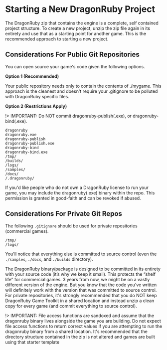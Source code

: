 # Starting a New DragonRuby Project

The DragonRuby zip that contains the engine is a complete, self contained project structure. To create a new project, unzip the zip file again in its entirety and use that as a starting point for another game. This is the recommended approach to starting a new project.

## Considerations For Public Git Repositories

You can open source your game's code given the following options.

**Option 1 (Recommended)**

Your public repository needs only to contain the contents of ./mygame. This approach is the cleanest and doesn't require your .gitignore to be polluted with DragonRuby specific files.

**Option 2 (Restrictions Apply)**

!> IMPORTANT: Do NOT commit dragonruby-publish(.exe), or dragonruby-bind(.exe).

```
dragonruby
dragonruby.exe
dragonruby-publish
dragonruby-publish.exe
dragonruby-bind
dragonruby-bind.exe
/tmp/
/builds/
/logs/
/samples/
/docs/
/.dragonruby/
```

If you'd like people who do not own a DragonRuby license to run your game, you may include the dragonruby(.exe) binary within the repo. This permission is granted in good-faith and can be revoked if abused.

## Considerations For Private Git Repos

The following `.gitignore` should be used for private repositories (commercial games).

```
/tmp/
/logs/
```

You'll notice that everything else is committed to source control (even the `./samples`, `./docs`, and `./builds` directory).

The DragonRuby binary/package is designed to be committed in its entirety with your source code (it’s why we keep it small). This protects the “shelf life” for commercial games. 3 years from now, we might be on a vastly different version of the engine. But you know that the code you’ve written will definitely work with the version that was committed to source control. For private repositories, it's strongly recommended that you do NOT keep DragonRuby Game Toolkit in a shared location and instead unzip a clean copy for every game (and commit everything to source control).

!> IMPORTANT: File access functions are sandoxed and assume that the dragonruby binary lives alongside the game you are building. Do not expect file access functions to return correct values if you are attempting to run the dragonruby binary from a shared location. It's recommended that the directory structure contained in the zip is not altered and games are built using that starter template

